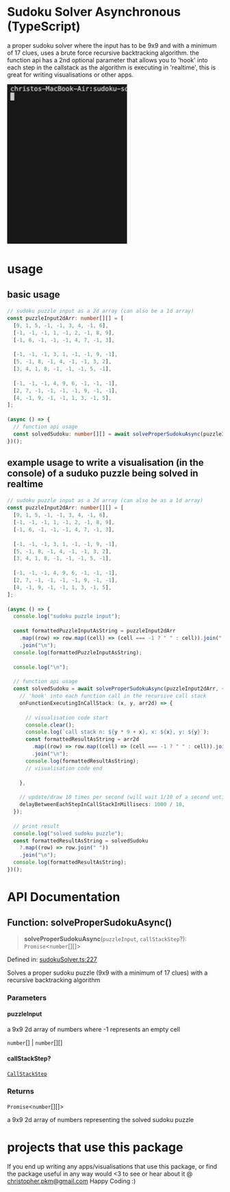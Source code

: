 # Sudoku Solver Asynchronous (TypeScript)
a proper sudoku solver where the input has to be 9x9 and with a minimum of 17 clues, uses a brute force recursive backtracking algorithm. the function api has a 2nd optional parameter that allows you to 'hook' into each step in the callstack as the algorithm is executing in 'realtime', this is great for writing visualisations or other apps. 

<img alt="screenshot of solved sudoku puzzle input" src="./realtime-console-visualisation.gif" width="280px"/>


# usage
## basic usage
``` TypeScript
// sudoku puzzle input as a 2d array (can also be a 1d array)
const puzzleInput2dArr: number[][] = [
  [9, 1, 5, -1, -1, 3, 4, -1, 6],
  [-1, -1, -1, 1, -1, 2, -1, 8, 9],
  [-1, 6, -1, -1, -1, 4, 7, -1, 3],

  [-1, -1, -1, 3, 1, -1, -1, 9, -1],
  [5, -1, 8, -1, 4, -1, -1, 3, 2],
  [3, 4, 1, 8, -1, -1, -1, 5, -1],

  [-1, -1, -1, 4, 9, 6, -1, -1, -1],
  [2, 7, -1, -1, -1, -1, 9, -1, -1],
  [4, -1, 9, -1, -1, 1, 3, -1, 5],
];

(async () => {  
  // function api usage
  const solvedSudoku: number[][] = await solveProperSudokuAsync(puzzleInput2dArr);
})();
```

## example usage to write a visualisation (in the console) of a suduko puzzle being solved in realtime

``` TypeScript
// sudoku puzzle input as a 2d array (can also be as a 1d array)
const puzzleInput2dArr: number[][] = [
  [9, 1, 5, -1, -1, 3, 4, -1, 6],
  [-1, -1, -1, 1, -1, 2, -1, 8, 9],
  [-1, 6, -1, -1, -1, 4, 7, -1, 3],

  [-1, -1, -1, 3, 1, -1, -1, 9, -1],
  [5, -1, 8, -1, 4, -1, -1, 3, 2],
  [3, 4, 1, 8, -1, -1, -1, 5, -1],

  [-1, -1, -1, 4, 9, 6, -1, -1, -1],
  [2, 7, -1, -1, -1, -1, 9, -1, -1],
  [4, -1, 9, -1, -1, 1, 3, -1, 5],
];

(async () => {
  console.log("sudoku puzzle input");

  const formattedPuzzleInputAsString = puzzleInput2dArr
    .map((row) => row.map((cell) => (cell === -1 ? " " : cell)).join(" "))
    .join("\n");
  console.log(formattedPuzzleInputAsString);

  console.log("\n");
  
  // function api usage
  const solvedSudoku = await solveProperSudokuAsync(puzzleInput2dArr, {
    // 'hook' into each function call in the recursive call stack
    onFunctionExecutingInCallStack: (x, y, arr2d) => {

      // visualisation code start
      console.clear();
      console.log(`call stack n: ${y * 9 + x}, x: ${x}, y: ${y}`);
      const formattedResultAsString = arr2d
        .map((row) => row.map((cell) => (cell === -1 ? " " : cell)).join(" "))
        .join("\n");
      console.log(formattedResultAsString);
      // visualisation code end

    },

    // update/draw 10 times per second (will wait 1/10 of a second until calling next function in recursive algorithm)
    delayBetweenEachStepInCallStackInMillisecs: 1000 / 10, 
  });

  // print result
  console.log("solved sudoku puzzle");
  const formattedResultAsString = solvedSudoku
    ?.map((row) => row.join(" "))
    .join("\n");
  console.log(formattedResultAsString);
})();
```

# API Documentation 
## Function: solveProperSudokuAsync()

> **solveProperSudokuAsync**(`puzzleInput`, `callStackStep`?): `Promise`\<`number`[][]\>

Defined in: [sudokuSolver.ts:227](https://github.com/zoolu-got-rhythm/sudoku-solver-ts/blob/ab3a63f30406e385e3d868fb3c933a955c6268e8/src/sudokuSolver.ts#L227)

Solves a proper sudoku puzzle (9x9 with a minimum of 17 clues) with a recursive backtracking algorithm

### Parameters

#### puzzleInput

a 9x9 2d array of numbers where -1 represents an empty cell

`number`[] | `number`[][]

#### callStackStep?

[`CallStackStep`](./docs/type-aliases/CallStackStep.md)

### Returns

`Promise`\<`number`[][]\>

a 9x9 2d array of numbers representing the solved sudoku puzzle

# projects that use this package
If you end up writing any apps/visualisations that use this package, or find the package useful in any way would <3 to see or hear about it @ christopher.pkm@gmail.com Happy Coding :) 